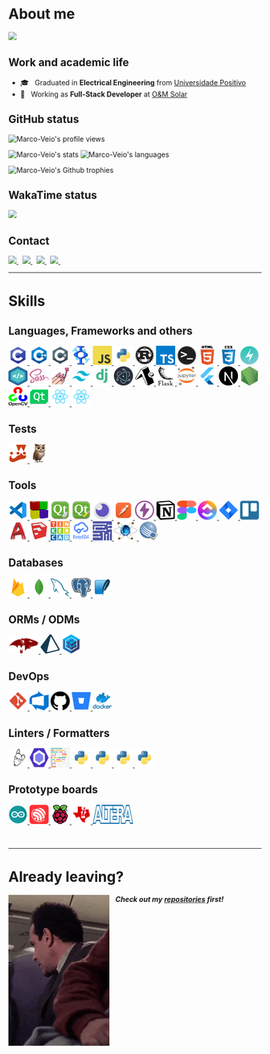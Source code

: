 # About me
<a href="https://github.com/Marco-Veio">
  <img src="https://img.shields.io/static/v1?label=Overview&message=Marco-Veio&logo=GitHub&color=1d7ecd" />
</a>

## Work and academic life
- 🎓 &nbsp; Graduated in **Electrical Engineering** from [Universidade Positivo](https://www.up.edu.br/)
- 💼 &nbsp; Working as **Full-Stack Developer** at [O&M Solar](https://oemsolar.com.br)

## GitHub status
![Marco-Veio's profile views](https://enhb8joerk83ele.m.pipedream.net)
<p>
  <img height=190 src="https://github-readme-stats.vercel.app/api?username=marco-veio&show_icons=true&theme=tokyonight&cache_seconds=1800&hide_border=true&include_all_commits=true&count_private=true" alt="Marco-Veio's stats" />
  <img height=190 src="https://github-readme-stats.vercel.app/api/top-langs/?username=marco-veio&hide_border=true&layout=compact&langs_count=16&theme=tokyonight" alt="Marco-Veio's languages" />
</p>
<p>
  <img height=190 src="https://github-profile-trophy.vercel.app?username=marco-veio&theme=tokyonight&no-frame=true&margin-w=4" alt="Marco-Veio's Github trophies" />
</p>

## WakaTime status
<a href="https://github-readme-stats.vercel.app/api/wakatime?username=marcoveio&hide_border=true&layout=compact&theme=tokyonight">
  <img src="https://github-readme-stats.vercel.app/api/wakatime?username=marcoveio&hide_border=true&layout=compact&theme=tokyonight" />
</a>

## Contact
<a href="https://github.com/Marco-Veio" title="GitHub">
  <img height=25 src="https://img.shields.io/github/followers/Marco-Veio?label=follow&style=social" />
</a>
&nbsp;
<a href="https://mail.google.com/mail/u/0/?fs=1&to=marco_a_thomaz@hotmail.com&tf=cm" title="GMail">
  <img height=25 src="https://img.shields.io/badge/Gmail-D14836?style=for-the-badge&logo=gmail&logoColor=white" />
</a>
&nbsp;
<a href="mailto:marco_a_thomaz@hotmail.com" title="Outlook">
  <img height=25 src="https://img.shields.io/badge/Outlook-0078D4?style=flat-square&logo=microsoft-outlook&logoColor=white" />
</a>
&nbsp;
<a href="https://www.linkedin.com/in/marco-aur%C3%A9lio-rehme-thomaz-243a2323b/" title="LinkedIn">
  <img height=25 src="https://img.shields.io/badge/-LinkedIn-blue?style=flat-square&logo=Linkedin&logoColor=white&link=https://www.linkedin.com/in/marco-aur%C3%A9lio-rehme-thomaz-243a2323b/" />
</a>
&nbsp;

<br />

---

# Skills
## Languages, Frameworks and others
<p>
  <a href="https://learn.microsoft.com/en-us/cpp/c-language/c-language-reference?view=msvc-170" target="_blank">
    <img width="38" height="38" src="./public/images/c.png" alt="C" title="C" />
  </a>
  <a href="https://learn.microsoft.com/en-us/cpp/cpp/cpp-language-reference?view=msvc-170" target="_blank">
    <img width="38" height="38" src="./public/images/c++.png" alt="C++" title="C++" />
  </a>
  <a href="https://learn.microsoft.com/en-us/dotnet/csharp/language-reference/">
    <img width="38" height="38" src="./public/images/csharp.png" alt="C#" title="C#" />
  </a>
  <a href="https://freemat.sourceforge.net" target="_blank">
    <img width="38" height="38" src="./public/images/freemat.png" alt="Freemat" title="Freemat" />
  </a>
  <a href="https://developer.mozilla.org/en-US/docs/Web/JavaScript" target="_blank">
    <img width="38" height="38" src="./public/images/javascript.png" alt="Javascript" title="Javascript" />
  </a>
  <a href="https://www.python.org" target="_blank">
    <img width="38" height="38" src="./public/images/python.png" alt="Python" title="Python" />
  </a>
  <a href="https://www.rust-lang.org" target="_blank">
    <img width="38" height="38" src="./public/images/rust.png" alt="Rust" title="Rust" />
  </a>
  <a href="https://www.typescriptlang.org" target="_blank">
    <img width="38" height="38" src="./public/images/typescript.png" alt="Typescript" title="Typescript" />
  </a>
  <img width="38" height="38" src="./public/images/terminal.png" alt="Terminal" title="Terminal" />
  <a href="https://developer.mozilla.org/en-US/docs/Web/HTML" target="_blank">
    <img width="38" height="38" src="./public/images/html.png" alt="HTML" title="HTML" />
  </a>
  <a href="https://developer.mozilla.org/en-US/docs/Web/CSS" target="_blank">
    <img width="38" height="38" src="./public/images/css.png" alt="CSS" title="CSS" />
  </a>
  <a href="https://chakra-ui.com" target="_blank">
    <img width="38" height="38" src="./public/images/chakraui.png" alt="ChakraUI" title="ChakraUI" />
  </a>
  <a href="https://nativebase.io" target="_blank">
    <img width="38" height="38" src="./public/images/nativebase.svg" alt="NativeBase" title="NativeBase" />
  </a>
  <a href="https://sass-lang.com" target="_blank">
    <img width="38" height="38" src="./public/images/sass.png" alt="Sass" title="Sass" />
  </a>
  <a href="https://styled-components.com" target="_blank">
    <img width="38" height="38" src="./public/images/styled-components.png" alt="Styled Components" title="Styled Components" />
  </a>
  <a href="https://tailwindcss.com" target="_blank">
    <img width="38" height="38" src="./public/images/tailwind.png" alt="Tailwind" title="Tailwind">
  </a>
  <a href="https://www.djangoproject.com" target="_blank">
    <img width="38" height="38" src="./public/images/django.png" alt="Django" title="Django" />
  </a>
  <a href="https://www.electronjs.org" target="_blank">
    <img width="38" height="38" src="./public/images/electron.png" alt="Electron" title="Electron" />
  </a>
  <a href="https://expo.dev" target="_blank">
    <img width="38" height="38" src="./public/images/expo.png" alt="Expo" title="Expo" />
  </a>
  <a href="https://flask.palletsprojects.com/en/2.2.x/" target="_blank">
    <img width="38" height="38" src="./public/images/flask.png" alt="Flask" title="Flask" />
  </a>
  <a href="https://jupyter.org" target="_blank">
    <img width="38" height="38" src="./public/images/jupyter.svg" alt="Jupyter" title="Jupyter" />
  </a>
  <a href="https://flutter.dev" target="_blank">
    <img width="38" height="38" src="./public/images/flutter.png" alt="Flutter" title="Flutter" />
  </a>
  <a href="https://nextjs.org" target="_blank">
    <img width="38" height="38" src="./public/images/next.png" alt="Next.js" title="Next.js" />
  </a>
  <a href="https://nodejs.org/en/" target="_blank">
    <img width="38" height="38" src="./public/images/nodejs.png" alt="Node.js" title="Node.js" />
  </a>
  <a href="https://opencv.org" target="_blank">
    <img width="38" height="38" src="./public/images/opencv.png" alt="OpenCV" title="OpenCV" />
  </a>
  <a href="https://www.qt.io" target="_blank">
    <img width="38" height="38" src="./public/images/qt.png" alt="Qt" title="Qt" />
  </a>
  <a href="https://reactjs.org" target="_blank">
    <img width="38" height="38" src="./public/images/react.png" alt="React" title="React" />
  </a>
  <a href="https://reactnative.dev" target="_blank">
    <img width="38" height="38" src="./public/images/react-native.png" alt="React Native" title="React Native" />
  </a>
</p>

## Tests
<p>
  <a href="https://jestjs.io" target="_blank">
    <img width="38" height="38" src="./public/images/jest.png" alt="Jest" title="Jest" />
  </a>
  <a href="https://callstack.github.io/react-native-testing-library/" target="_blank">
    <img width="38" height="38" src="./public/images/reactnativetestinglibrary.png" alt="React Native Testing Library" title="React Native Testing Library" />
  </a>
</P>

## Tools
<p>
  <a href="https://code.visualstudio.com" target="_blank">
    <img width="38" height="38" src="./public/images/vscode.png" alt="Visual Studio Code" title="Visual Studio Code" />
  </a>
  <a href="https://www.codeblocks.org" target="_blank">
    <img width="38" height="38" src="./public/images/codeblocks.png" alt="Code::Blocks" title="Code::Blocks" />
  </a>
  <a href="https://www.qt.io/product/development-tools" target="_blank">
    <img width="38" height="38" src="./public/images/qtcreator.png" alt="QtCreator" title="QtCreator" />
  </a>
  <a href="https://doc.qt.io/qt-6/qtdesigner-manual.html" target="_blank">
    <img width="38" height="38" src="./public/images/qtdesigner.png" alt="QtDesigner" title="QtDesigner" />
  </a>
  <a href="https://insomnia.rest/download" target="_blank">
    <img width="38" height="38" src="./public/images/insomnia.png" alt="Insomnia" title="Insomnia" />
  </a>
  <a href="https://www.postman.com" target="_blank">
    <img width="38" height="38" src="./public/images/postman.png" alt="Postman" title="Postman" />
  </a>
  <a href="https://www.thunderclient.com" target="_blank">
    <img width="38" height="38" src="./public/images/thunder-client.png" alt="Thunder Client" title="Thunder Client" />
  </a>
  <a href="https://www.notion.so/" target="_blank">
    <img width="38" height="38" src="./public/images/notion.svg" alt="Notion" title="Notion" />
  </a>
  <a href="https://www.figma.com" target="_blank">
    <img width="38" height="38" src="./public/images/figma.svg" alt="Figma" title="Figma" />
  </a>
  <a href="https://clickup.com" target="_blank">
    <img width="38" height="38" src="./public/images/clickup.png" alt="ClickUp" title="ClickUp" />
  </a>
  <a href="https://www.atlassian.com/br/software/jira" target="_blank">
    <img width="38" height="38" src="./public/images/jira.png" alt="Jira" title="Jira" />
  </a>
  <a href="https://trello.com" target="_blank">
    <img width="38" height="38" src="./public/images/trello.svg" alt="Trello" title="Trello" />
  </a>
  <a href="https://www.autodesk.com.br/products/autocad/overview" target="_blank">
    <img width="38" height="38" src="./public/images/autocad.png" alt="AutoCAD" title="AutoCAD" />
  </a>
  <a href="https://www.sketchup.com" target="_blank">
    <img width="38" height="38" src="./public/images/sketchup.png" alt="SketchUp" title="SketchUp" />
  </a>
  <a href="https://www.tinkercad.com" target="_blank">
   <img width="38" height="38" src="./public/images/tinkercad.png" alt="Tinkercad" title="Tinkercad" />
  </a>
  <a href="https://easyeda.com" target="_blank">
    <img width="38" height="38" src="./public/images/easyeda.png" alt="EasyEDA" title="EasyEDA" />
  </a>
  <a href="https://www.multisim.com" target="_blank">
    <img width="38" height="38" src="./public/images/multisim.png" alt="Multisim" title="Multisim" />
  </a>
  <a href="https://www.labcenter.com" target="_blank">
    <img width="46" height="38" src="./public/images/proteus.png" alt="Proteus" title="Proteus" />
  </a>
  <a href="https://www.intel.com/content/www/us/en/software-kit/711791/intel-quartus-ii-web-edition-design-software-version-13-0sp1-for-windows.html?wapkw=quartus" target="_blank">
    <img width="38" height="38" src="./public/images/quartusII.png" alt="QuartusII" title="QuartusII" />
  </a>
</p>

## Databases
<p>
  <a href="https://console.firebase.google.com/" target="_blank">
    <img width="38" height="38" src="./public/images/firebase.png" alt="Firebase" title="Firebase" />
  </a>
  <a href="https://account.mongodb.com/account/login" target="_blank">
   <img width="38" height="38" src="./public/images/mongodb.png" alt="MongoDB" title="MongoDB" />
  </a>
  <a href="https://www.mysql.com" target="_blank">
    <img width="38" height="38" src="./public/images/mysql.png" alt="MySQL" title="MySQL" />
  </a>
  <a href="https://www.postgresql.org" target="_blank">
    <img width="38" height="38" src="./public/images/postgres.png" alt="Postgres" title="Postgres" />
  </a>
  <a href="https://www.sqlite.org/index.html" target="_blank">
    <img width="38" height="38" src="./public/images/sqlite.png" alt="SQLite" title="SQLite" />
  </a>
</p>

## ORMs / ODMs
<p>
  <a href="https://mongoosejs.com" target="_blank">
    <img width="60" height="38" src="./public/images/mongoose.png" alt="Mongoose" title="Mongoose" />
  </a>
  <a href="https://www.prisma.io" target="_blank">
    <img width="38" height="38" src="./public/images/prisma.png" alt="Prisma" title="Prisma">
  </a>
  <a href="https://sequelize.org" target="_blank">
    <img width="38" height="38" src="./public/images/sequelize.png" alt="Sequelize" title="Sequelize" />
  </a>
</p>

## DevOps
<p>
  <a href="https://git-scm.com" target="_blank">
    <img width="38" height="38" src="./public/images/git.png" alt="Git" title="Git" />
  </a>
  <a href="https://azure.microsoft.com/pt-br/products/devops/" target="_blank">
    <img width="38" height="38" src="./public/images/azuredevops.png" alt="Azure DevOps" title="Azure DevOps" />
  </a>
  <a href="https://github.com" target="_blank">
    <img width="38" height="38" src="./public/images/github.png" alt="GitHub" title="GitHub"/>
  </a>
  <a href="https://bitbucket.org/product/" target="_blank">
    <img width="38" height="38" src="./public/images/bitbucket.png" alt="Bitbucket" title="Bitbucket"/>
  </a>
  <a href="https://www.docker.com" target="_blank">
    <img width="38" height="38" src="./public/images/docker.png" alt="Docker" title="Docker" />
  </a>
</p>

## Linters / Formatters
<p>
  <a href="https://editorconfig.org" target="_blank">
    <img width="38" height="38" src="./public/images/editor-config.png" alt="Editor Config" title="Editor Config" />
  </a>
  <a href="https://eslint.org" target="_blank">
    <img width="38" height="38" src="./public/images/eslint.png" alt="Eslint" title="Eslint" />
  </a>
  <a href="https://prettier.io" target="_blank">
    <img width="38" height="38" src="./public/images/prettier.png" alt="Prettier" title="Prettier" />
  </a>
  <a href="https://pypi.org/project/pylance/" target="_blank">
    <img width="38" height="38" src="./public/images/python.png" alt="Pylance" title="Pylance" />
  </a>
  <a href="https://pypi.org/project/autopep8/" target="_blank">
    <img width="38" height="38" src="./public/images/python.png" alt="Autopep8" title="Autopep8" />
  </a>
  <a href="https://pypi.org/project/black/" target="_blank">
    <img width="38" height="38" src="./public/images/python.png" alt="Black" title="Black" />
  </a>
  <a href="https://pypi.org/project/yapf/" target="_blank">
    <img width="38" height="38" src="./public/images/python.png" alt="YAPF" title="YAPF" />
  </a>
</p>

## Prototype boards
<p>
  <a href="https://www.arduino.cc" target="_blank">
    <img width="38" height="38" src="./public/images/arduino.png" alt="Arduino" title="Arduino" />
  </a>
  <a href="https://www.espressif.com/en/products/socs/esp32" target="_blank">
    <img width="38" height="38" src="./public/images/esp.png" alt="ESPs" title="ESPs" />
  </a>
  <a href="https://www.raspberrypi.org" target="_blank">
    <img width="38" height="38" src="./public/images/raspberry.png" alt="Raspberry" title="Raspberry" />
  </a>
  <a href="https://training.ti.com/tiva-c-series-connected-development-kit-board-tour?keyMatch=TIVA" target="_blank">
    <img width="38" height="38" src="./public/images/tiva.png" alt="Tiva" title="Tiva" />
  </a>
  <a href="https://www.intel.com.br/content/www/br/pt/products/details/fpga.html" target="_blank">
    <img width="80" height="38" src="./public/images/altera.png" alt="Altera" title="Altera FPGAs" />
  </a>
</p>

<br />

---
# Already leaving?
<p>
  <img align="left" height=300 alt="GIF" src="public/gif/profile.gif"/>

  &nbsp;&nbsp; ***Check out my [repositories](https://github.com/Marco-Veio?tab=repositories) first!***
</p>
